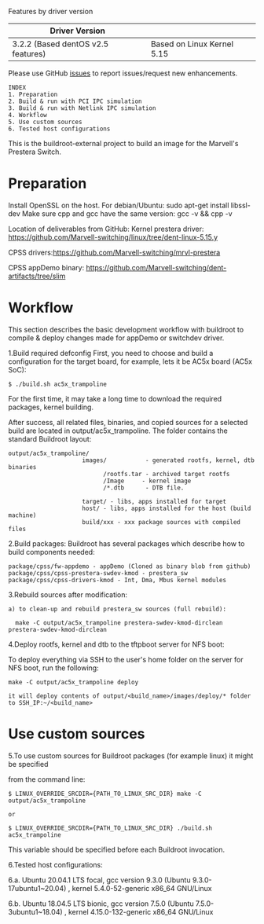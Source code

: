Features by driver version


| Driver Version ||
| ------------- | ------------- |
| 3.2.2  (Based dentOS v2.5 features) | Based on Linux Kernel 5.15 |

Please use GitHub [issues](../../issues) to report issues/request new enhancements.	
	
	INDEX
	1. Preparation
	2. Build & run with PCI IPC simulation
	3. Build & run with Netlink IPC simulation
	4. Workflow
	5. Use custom sources
	6. Tested host configurations

This is the buildroot-external project to build an image for the Marvell's Prestera Switch.

Preparation
===========

Install OpenSSL on the host.
For debian/Ubuntu:
sudo apt-get install libssl-dev
Make sure cpp and gcc have the same version:
gcc -v && cpp -v

Location of deliverables from GitHub:
Kernel prestera driver:
https://github.com/Marvell-switching/linux/tree/dent-linux-5.15.y

CPSS drivers:https://github.com/Marvell-switching/mrvl-prestera

CPSS appDemo binary:
https://github.com/Marvell-switching/dent-artifacts/tree/slim

Workflow
========

This section describes the basic development workflow with buildroot
to compile & deploy changes made for appDemo or switchdev driver.

1.Build required defconfig
First, you need to choose and build a configuration for the target
board, for example, lets it be AC5x board (AC5x SoC):

    $ ./build.sh ac5x_trampoline

For the first time, it may take a long time to download the required packages, kernel
building.

After success, all related files, binaries, and copied sources for a selected build are located
in output/ac5x_trampoline. The folder contains the standard Buildroot layout:

    output/ac5x_trampoline/
                         images/           - generated rootfs, kernel, dtb binaries
                               /rootfs.tar - archived target rootfs
                               /Image     - kernel image
                               /*.dtb      - DTB file.

                         target/ - libs, apps installed for target
                         host/ - libs, apps installed for the host (build machine)
                         build/xxx - xxx package sources with compiled files
                         

2.Build packages: Buildroot has several packages which describe how to build components needed:

    package/cpss/fw-appdemo - appDemo (Cloned as binary blob from github)
    package/cpss/cpss-prestera-swdev-kmod - prestera_sw
    package/cpss/cpss-drivers-kmod - Int, Dma, Mbus kernel modules

3.Rebuild sources after modification:

    a) to clean-up and rebuild prestera_sw sources (full rebuild):

      make -C output/ac5x_trampoline prestera-swdev-kmod-dirclean prestera-swdev-kmod-dirclean

4.Deploy rootfs, kernel and dtb to the tftpboot server for NFS boot:

To deploy everything via SSH to the user's home folder on the server for NFS boot, run the following:

    make -C output/ac5x_trampoline deploy

    it will deploy contents of output/<build_name>/images/deploy/* folder to SSH_IP:~/<build_name>

Use custom sources
==================

5.To use custom sources for Buildroot packages (for example linux) it might be specified

from the command line:

    $ LINUX_OVERRIDE_SRCDIR={PATH_TO_LINUX_SRC_DIR} make -C output/ac5x_trampoline

    or

    $ LINUX_OVERRIDE_SRCDIR={PATH_TO_LINUX_SRC_DIR} ./build.sh ac5x_trampoline

This variable should be specified before each Buildroot invocation.

6.Tested host configurations:

6.a. Ubuntu 20.04.1 LTS focal, gcc version 9.3.0 (Ubuntu 9.3.0-17ubuntu1~20.04) , kernel 5.4.0-52-generic x86_64 GNU/Linux

6.b. Ubuntu 18.04.5 LTS bionic, gcc version 7.5.0 (Ubuntu 7.5.0-3ubuntu1~18.04) ,
	kernel 4.15.0-132-generic x86_64 GNU/Linux

